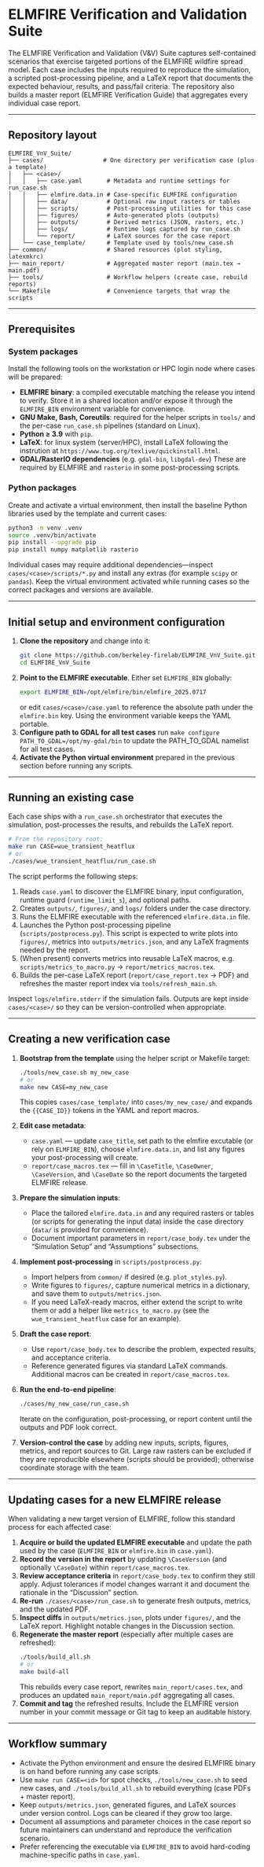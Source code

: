 # ELMFIRE Verification and Validation Suite

The ELMFIRE Verification and Validation (V&V) Suite captures self-contained
scenarios that exercise targeted portions of the ELMFIRE wildfire spread model.
Each case includes the inputs required to reproduce the simulation, a scripted
post-processing pipeline, and a LaTeX report that documents the expected
behaviour, results, and pass/fail criteria. The repository also builds a master
report (ELMFIRE Verification Guide) that aggregates every individual case report.

---

## Repository layout

```text
ELMFIRE_VnV_Suite/
├── cases/                 # One directory per verification case (plus a template)
│   ├── <case>/
│   │   ├── case.yaml       # Metadata and runtime settings for run_case.sh
│   │   ├── elmfire.data.in # Case-specific ELMFIRE configuration
│   │   ├── data/           # Optional raw input rasters or tables
│   │   ├── scripts/        # Post-processing utilities for this case
│   │   ├── figures/        # Auto-generated plots (outputs)
│   │   ├── outputs/        # Derived metrics (JSON, rasters, etc.)
│   │   ├── logs/           # Runtime logs captured by run_case.sh
│   │   └── report/         # LaTeX sources for the case report
│   └── case_template/      # Template used by tools/new_case.sh
├── common/                 # Shared resources (plot styling, latexmkrc)
├── main_report/            # Aggregated master report (main.tex → main.pdf)
├── tools/                  # Workflow helpers (create case, rebuild reports)
└── Makefile                # Convenience targets that wrap the scripts
```

---

## Prerequisites

### System packages

Install the following tools on the workstation or HPC login node where cases
will be prepared:

- **ELMFIRE binary**: a compiled executable matching the release you intend to
  verify. Store it in a shared location and/or expose it through the
  `ELMFIRE_BIN` environment variable for convenience.
- **GNU Make, Bash, Coreutils**: required for the helper scripts in `tools/` and
  the per-case `run_case.sh` pipelines (standard on Linux).
- **Python ≥ 3.9** with `pip`.
- **LaTeX**: for linux system (server/HPC), install LaTeX following the instrution at `https://www.tug.org/texlive/quickinstall.html`.
- **GDAL/RasterIO dependencies** (e.g. `gdal-bin`, `libgdal-dev`) These are required by ELMFIRE and `rasterio` in some post-processing
  scripts.

### Python packages

Create and activate a virtual environment, then install the baseline Python
libraries used by the template and current cases:

```bash
python3 -m venv .venv
source .venv/bin/activate
pip install --upgrade pip
pip install numpy matplotlib rasterio
```

Individual cases may require additional dependencies—inspect
`cases/<case>/scripts/*.py` and install any extras (for example `scipy` or
`pandas`). Keep the virtual environment activated while running cases so the
correct packages and versions are available.

---

## Initial setup and environment configuration

1. **Clone the repository** and change into it:
   ```bash
   git clone https://github.com/berkeley-firelab/ELMFIRE_VnV_Suite.git
   cd ELMFIRE_VnV_Suite
   ```
2. **Point to the ELMFIRE executable**. Either set `ELMFIRE_BIN` globally:
   ```bash
   export ELMFIRE_BIN=/opt/elmfire/bin/elmfire_2025.0717
   ```
   or edit `cases/<case>/case.yaml` to reference the absolute path under the
   `elmfire.bin` key. Using the environment variable keeps the YAML portable.
3. **Configure path to GDAL for all test cases** run `make configure PATH_TO_GDAL=/opt/my-gdal/bin` 
   to update the PATH_TO_GDAL namelist for all test cases.
4. **Activate the Python virtual environment** prepared in the previous section
   before running any scripts.

---

## Running an existing case

Each case ships with a `run_case.sh` orchestrator that executes the simulation,
post-processes the results, and rebuilds the LaTeX report.

```bash
# From the repository root:
make run CASE=wue_transient_heatflux
# or
./cases/wue_transient_heatflux/run_case.sh
```

The script performs the following steps:

1. Reads `case.yaml` to discover the ELMFIRE binary, input configuration, runtime
   guard (`runtime_limit_s`), and optional paths.
2. Creates `outputs/`, `figures/`, and `logs/` folders under the case directory.
3. Runs the ELMFIRE executable with the referenced `elmfire.data.in` file.
4. Launches the Python post-processing pipeline (`scripts/postprocess.py`). This
   script is expected to write plots into `figures/`, metrics into
   `outputs/metrics.json`, and any LaTeX fragments needed by the report.
5. (When present) converts metrics into reusable LaTeX macros, e.g.
   `scripts/metrics_to_macro.py` → `report/metrics_macros.tex`.
6. Builds the per-case LaTeX report (`report/case_report.tex` → PDF) and refreshes
   the master report index via `tools/refresh_main.sh`.

Inspect `logs/elmfire.stderr` if the simulation fails. Outputs are kept inside
`cases/<case>/` so they can be version-controlled when appropriate.

---

## Creating a new verification case

1. **Bootstrap from the template** using the helper script or Makefile target:
   ```bash
   ./tools/new_case.sh my_new_case
   # or
   make new CASE=my_new_case
   ```
   This copies `cases/case_template/` into `cases/my_new_case/` and expands the
   `{{CASE_ID}}` tokens in the YAML and report macros.

2. **Edit case metadata**:
   - `case.yaml` — update `case_title`, set path to the elmfire excutable (or rely on
     `ELMFIRE_BIN`), choose `elmfire.data.in`, and list any figures your
     post-processing will create.
   - `report/case_macros.tex` — fill in `\CaseTitle`, `\CaseOwner`,
     `\CaseVersion`, and `\CaseDate` so the report documents the targeted
     ELMFIRE release.

3. **Prepare the simulation inputs**:
   - Place the tailored `elmfire.data.in` and any required rasters or tables
     (or scripts for generating the input data) inside the case directory (`data/` is provided for convenience).
   - Document important parameters in `report/case_body.tex` under the
     “Simulation Setup” and “Assumptions” subsections.

4. **Implement post-processing** in `scripts/postprocess.py`:
   - Import helpers from `common/` if desired (e.g. `plot_styles.py`).
   - Write figures to `figures/`, capture numerical metrics in a dictionary, and
     save them to `outputs/metrics.json`.
   - If you need LaTeX-ready macros, either extend the script to write them or
     add a helper like `metrics_to_macro.py` (see the
     `wue_transient_heatflux` case for an example).

5. **Draft the case report**:
   - Use `report/case_body.tex` to describe the problem, expected results, and
     acceptance criteria.
   - Reference generated figures via standard LaTeX commands. Additional macros
     can be created in `report/case_macros.tex`.

6. **Run the end-to-end pipeline**:
   ```bash
   ./cases/my_new_case/run_case.sh
   ```
   Iterate on the configuration, post-processing, or report content until the
   outputs and PDF look correct.

7. **Version-control the case** by adding new inputs, scripts, figures, metrics,
   and report sources to Git. Large raw rasters can be excluded if they are
   reproducible elsewhere (scripts should be provided); otherwise coordinate storage with the team.

---

## Updating cases for a new ELMFIRE release

When validating a new target version of ELMFIRE, follow this standard process
for each affected case:

1. **Acquire or build the updated ELMFIRE executable** and update the path used
   by the case (`ELMFIRE_BIN` or `elmfire.bin` in `case.yaml`).
2. **Record the version in the report** by updating `\CaseVersion` (and
   optionally `\CaseDate`) within `report/case_macros.tex`.
3. **Review acceptance criteria** in `report/case_body.tex` to confirm they still
   apply. Adjust tolerances if model changes warrant it and document the
   rationale in the “Discussion” section.
4. **Re-run** `./cases/<case>/run_case.sh` to generate fresh outputs, metrics,
   and the updated PDF.
5. **Inspect diffs** in `outputs/metrics.json`, plots under `figures/`, and the
   LaTeX report. Highlight notable changes in the Discussion section.
6. **Regenerate the master report** (especially after multiple cases are
   refreshed):
   ```bash
   ./tools/build_all.sh
   # or
   make build-all
   ```
   This rebuilds every case report, rewrites `main_report/cases.tex`, and
   produces an updated `main_report/main.pdf` aggregating all cases.
7. **Commit and tag** the refreshed results. Include the ELMFIRE version number
   in your commit message or Git tag to keep an auditable history.

---

## Workflow summary

- Activate the Python environment and ensure the desired ELMFIRE binary is on
  hand before running any case scripts.
- Use `make run CASE=<id>` for spot checks, `./tools/new_case.sh` to seed new
  cases, and `./tools/build_all.sh` to rebuild everything (case PDFs + master
  report).
- Keep `outputs/metrics.json`, generated figures, and LaTeX sources under
  version control. Logs can be cleared if they grow too large.
- Document all assumptions and parameter choices in the case report so future
  maintainers can understand and reproduce the verification scenario.
- Prefer referencing the executable via `ELMFIRE_BIN` to avoid hard-coding
  machine-specific paths in `case.yaml`.

